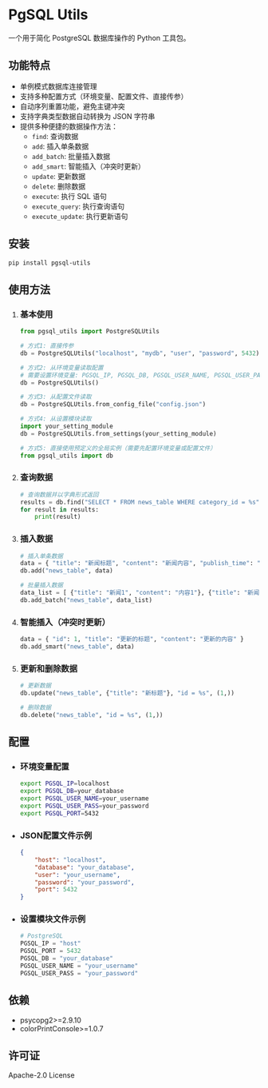 # PgSQL Utils

一个用于简化 PostgreSQL 数据库操作的 Python 工具包。

## 功能特点

- 单例模式数据库连接管理
- 支持多种配置方式（环境变量、配置文件、直接传参）
- 自动序列重置功能，避免主键冲突
- 支持字典类型数据自动转换为 JSON 字符串
- 提供多种便捷的数据操作方法：
  - `find`: 查询数据
  - `add`: 插入单条数据
  - `add_batch`: 批量插入数据
  - `add_smart`: 智能插入（冲突时更新）
  - `update`: 更新数据
  - `delete`: 删除数据
  - `execute`: 执行 SQL 语句
  - `execute_query`: 执行查询语句
  - `execute_update`: 执行更新语句

## 安装

```bash
pip install pgsql-utils
```

## 使用方法

1. ### 基本使用

   ```python
   from pgsql_utils import PostgreSQLUtils
   
   # 方式1: 直接传参
   db = PostgreSQLUtils("localhost", "mydb", "user", "password", 5432)
   
   # 方式2: 从环境变量读取配置
   # 需要设置环境变量: PGSQL_IP, PGSQL_DB, PGSQL_USER_NAME, PGSQL_USER_PASS, PGSQL_PORT
   db = PostgreSQLUtils()
   
   # 方式3: 从配置文件读取
   db = PostgreSQLUtils.from_config_file("config.json")
   
   # 方式4: 从设置模块读取
   import your_setting_module
   db = PostgreSQLUtils.from_settings(your_setting_module)
   
   # 方式5: 直接使用预定义的全局实例（需要先配置环境变量或配置文件）
   from pgsql_utils import db
   ```

2. ### 查询数据

   ```python
   # 查询数据并以字典形式返回
   results = db.find("SELECT * FROM news_table WHERE category_id = %s", True, 1)
   for result in results: 
       print(result)
   ```

3. ### 插入数据

   ```python
   # 插入单条数据
   data = { "title": "新闻标题", "content": "新闻内容", "publish_time": "2023-01-01 12:00:00" }
   db.add("news_table", data)
   
   # 批量插入数据
   data_list = [ {"title": "新闻1", "content": "内容1"}, {"title": "新闻2", "content": "内容2"} ]
   db.add_batch("news_table", data_list)
   ```

4. ### 智能插入（冲突时更新）

   ```python
   data = { "id": 1, "title": "更新的标题", "content": "更新的内容" }
   db.add_smart("news_table", data)
   ```

5. ### 更新和删除数据

   ```python
   # 更新数据
   db.update("news_table", {"title": "新标题"}, "id = %s", (1,))
   
   # 删除数据
   db.delete("news_table", "id = %s", (1,))
   ```


## 配置

- ### 环境变量配置

  ```bash
  export PGSQL_IP=localhost
  export PGSQL_DB=your_database 
  export PGSQL_USER_NAME=your_username
  export PGSQL_USER_PASS=your_password
  export PGSQL_PORT=5432
  ```

- ### JSON配置文件示例

  ```json
  {
      "host": "localhost",
      "database": "your_database",
      "user": "your_username",
      "password": "your_password",
      "port": 5432
  }
  ```

- ### 设置模块文件示例

  ```python
  # PostgreSQL
  PGSQL_IP = "host"
  PGSQL_PORT = 5432
  PGSQL_DB = "your_database"
  PGSQL_USER_NAME = "your_username"
  PGSQL_USER_PASS = "your_password"
  ```

## 依赖

- psycopg2>=2.9.10
- colorPrintConsole>=1.0.7

## 许可证

Apache-2.0 License

